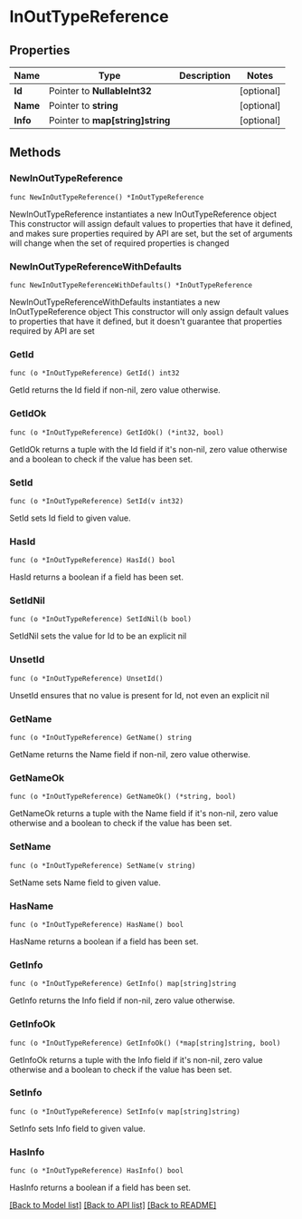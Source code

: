 # InOutTypeReference

## Properties

Name | Type | Description | Notes
------------ | ------------- | ------------- | -------------
**Id** | Pointer to **NullableInt32** |  | [optional] 
**Name** | Pointer to **string** |  | [optional] 
**Info** | Pointer to **map[string]string** |  | [optional] 

## Methods

### NewInOutTypeReference

`func NewInOutTypeReference() *InOutTypeReference`

NewInOutTypeReference instantiates a new InOutTypeReference object
This constructor will assign default values to properties that have it defined,
and makes sure properties required by API are set, but the set of arguments
will change when the set of required properties is changed

### NewInOutTypeReferenceWithDefaults

`func NewInOutTypeReferenceWithDefaults() *InOutTypeReference`

NewInOutTypeReferenceWithDefaults instantiates a new InOutTypeReference object
This constructor will only assign default values to properties that have it defined,
but it doesn't guarantee that properties required by API are set

### GetId

`func (o *InOutTypeReference) GetId() int32`

GetId returns the Id field if non-nil, zero value otherwise.

### GetIdOk

`func (o *InOutTypeReference) GetIdOk() (*int32, bool)`

GetIdOk returns a tuple with the Id field if it's non-nil, zero value otherwise
and a boolean to check if the value has been set.

### SetId

`func (o *InOutTypeReference) SetId(v int32)`

SetId sets Id field to given value.

### HasId

`func (o *InOutTypeReference) HasId() bool`

HasId returns a boolean if a field has been set.

### SetIdNil

`func (o *InOutTypeReference) SetIdNil(b bool)`

 SetIdNil sets the value for Id to be an explicit nil

### UnsetId
`func (o *InOutTypeReference) UnsetId()`

UnsetId ensures that no value is present for Id, not even an explicit nil
### GetName

`func (o *InOutTypeReference) GetName() string`

GetName returns the Name field if non-nil, zero value otherwise.

### GetNameOk

`func (o *InOutTypeReference) GetNameOk() (*string, bool)`

GetNameOk returns a tuple with the Name field if it's non-nil, zero value otherwise
and a boolean to check if the value has been set.

### SetName

`func (o *InOutTypeReference) SetName(v string)`

SetName sets Name field to given value.

### HasName

`func (o *InOutTypeReference) HasName() bool`

HasName returns a boolean if a field has been set.

### GetInfo

`func (o *InOutTypeReference) GetInfo() map[string]string`

GetInfo returns the Info field if non-nil, zero value otherwise.

### GetInfoOk

`func (o *InOutTypeReference) GetInfoOk() (*map[string]string, bool)`

GetInfoOk returns a tuple with the Info field if it's non-nil, zero value otherwise
and a boolean to check if the value has been set.

### SetInfo

`func (o *InOutTypeReference) SetInfo(v map[string]string)`

SetInfo sets Info field to given value.

### HasInfo

`func (o *InOutTypeReference) HasInfo() bool`

HasInfo returns a boolean if a field has been set.


[[Back to Model list]](../README.md#documentation-for-models) [[Back to API list]](../README.md#documentation-for-api-endpoints) [[Back to README]](../README.md)


